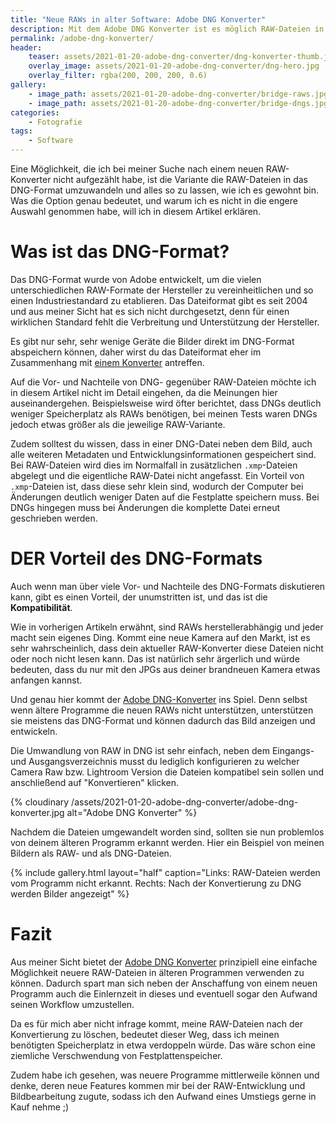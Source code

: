 ```yaml
---
title: "Neue RAWs in alter Software: Adobe DNG Konverter"
description: Mit dem Adobe DNG Konverter ist es möglich RAW-Dateien in ein standardisiertes Format umzuwandeln, sodass ältere Software mit diesen umgehen kann. In dem Artikel erkläre ich, wie das funktioniert.
permalink: /adobe-dng-konverter/
header:
    teaser: assets/2021-01-20-adobe-dng-converter/dng-konverter-thumb.jpg
    overlay_image: assets/2021-01-20-adobe-dng-converter/dng-hero.jpg
    overlay_filter: rgba(200, 200, 200, 0.6)
gallery:
    - image_path: assets/2021-01-20-adobe-dng-converter/bridge-raws.jpg
    - image_path: assets/2021-01-20-adobe-dng-converter/bridge-dngs.jpg
categories:
    - Fotografie
tags:
    - Software
---
```


Eine Möglichkeit, die ich bei meiner Suche nach einem neuen RAW-Konverter nicht aufgezählt habe, 
ist die Variante die RAW-Dateien in das DNG-Format umzuwandeln und alles so zu lassen, wie ich es gewohnt bin. 
Was die Option genau bedeutet, und warum ich es nicht in die engere Auswahl genommen habe, will ich in diesem Artikel erklären.

# Was ist das DNG-Format?

Das DNG-Format wurde von Adobe entwickelt, um die vielen unterschiedlichen RAW-Formate der Hersteller zu vereinheitlichen und so einen Industriestandard zu etablieren. 
Das Dateiformat gibt es seit 2004 und aus meiner Sicht hat es sich nicht durchgesetzt, denn für einen wirklichen Standard fehlt die Verbreitung und Unterstützung der Hersteller.

Es gibt nur sehr, sehr wenige Geräte die Bilder direkt im DNG-Format abspeichern können, daher wirst du das Dateiformat eher im Zusammenhang mit [einem Konverter][1] antreffen.

Auf die Vor- und Nachteile von DNG- gegenüber RAW-Dateien möchte ich in diesem Artikel nicht im Detail eingehen, da die Meinungen hier auseinandergehen. 
Beispielsweise wird öfter berichtet, dass DNGs deutlich weniger Speicherplatz als RAWs benötigen, bei meinen Tests waren DNGs jedoch etwas größer als die jeweilige RAW-Variante.

Zudem solltest du wissen, dass in einer DNG-Datei neben dem Bild, auch alle weiteren Metadaten und Entwicklungsinformationen gespeichert sind. 
Bei RAW-Dateien wird dies im Normalfall in zusätzlichen `.xmp`-Dateien abgelegt und die eigentliche RAW-Datei nicht angefasst. 
Ein Vorteil von `.xmp`-Dateien ist, dass diese sehr klein sind, wodurch der Computer bei Änderungen deutlich weniger Daten auf die Festplatte speichern muss. 
Bei DNGs hingegen muss bei Änderungen die komplette Datei erneut geschrieben werden.

# DER Vorteil des DNG-Formats

Auch wenn man über viele Vor- und Nachteile des DNG-Formats diskutieren kann, gibt es einen Vorteil, der unumstritten ist, und das ist die **Kompatibilität**.

Wie in vorherigen Artikeln erwähnt, sind RAWs herstellerabhängig und jeder macht sein eigenes Ding. 
Kommt eine neue Kamera auf den Markt, ist es sehr wahrscheinlich, dass dein aktueller RAW-Konverter diese Dateien nicht oder noch nicht lesen kann. 
Das ist natürlich sehr ärgerlich und würde bedeuten, dass du nur mit den JPGs aus deiner brandneuen Kamera etwas anfangen kannst.

Und genau hier kommt der [Adobe DNG-Konverter][1] ins Spiel. Denn selbst wenn ältere Programme die neuen RAWs nicht unterstützen, unterstützen sie meistens das DNG-Format und können dadurch das Bild anzeigen und entwickeln.

Die Umwandlung von RAW in DNG ist sehr einfach, neben dem Eingangs- und Ausgangsverzeichnis musst du lediglich konfigurieren zu welcher Camera Raw bzw. Lightroom Version die Dateien kompatibel sein sollen und anschließend auf "Konvertieren" klicken.

{% cloudinary /assets/2021-01-20-adobe-dng-converter/adobe-dng-konverter.jpg alt="Adobe DNG Konverter" %}

Nachdem die Dateien umgewandelt worden sind, sollten sie nun problemlos von deinem älteren Programm erkannt werden. Hier ein Beispiel von meinen Bildern als RAW- und als DNG-Dateien.

{% include gallery.html layout="half" caption="Links: RAW-Dateien werden vom Programm nicht erkannt. Rechts: Nach der Konvertierung zu DNG werden Bilder angezeigt" %}

# Fazit

Aus meiner Sicht bietet der [Adobe DNG Konverter][1] prinzipiell eine einfache Möglichkeit neuere RAW-Dateien in älteren Programmen verwenden zu können. 
Dadurch spart man sich neben der Anschaffung von einem neuen Programm auch die Einlernzeit in dieses und eventuell sogar den Aufwand seinen Workflow umzustellen.

Da es für mich aber nicht infrage kommt, meine RAW-Dateien nach der Konvertierung zu löschen, bedeutet dieser Weg, dass ich meinen benötigten Speicherplatz in etwa verdoppeln würde. 
Das wäre schon eine ziemliche Verschwendung von Festplattenspeicher.

Zudem habe ich gesehen, was neuere Programme mittlerweile können und denke, deren neue Features kommen mir bei der RAW-Entwicklung und Bildbearbeitung zugute, sodass ich den Aufwand eines Umstiegs gerne in Kauf nehme ;)

[1]: https://supportdownloads.adobe.com/detail.jsp?ftpID=6881
